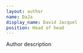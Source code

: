 ```yaml
---
layout: author
name: DaJa
display_name: David Jacquel
position: Head of head
---
```

Author description
